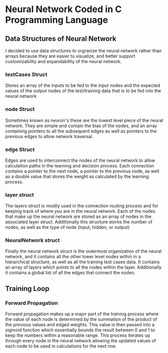 # Neural Network Coded in C Programming Language<br>
## Data Structures of Neural Network<br>
I decided to use data structures to orgranize the neural network rather than arrays because they are easier to visualize, and better support customizability and expandability of the neural network.<br>
### testCases Struct<br>
Stores an array of the inputs to be fed to the input nodes and the expected values of the output nodes of the test/training data that is to be fed into the neural network.<br>
### node Struct<br>
Sometimes known as neuron's these are the lowest level piece of the neural network. They are simple and contain the bias of the nodes, and an array containing pointers to all the subsequent edges as well as pointers to the previous edges to allow network traversal.<br>
### edge Struct<br>
Edges are used to interconnect the nodes of the neural network to allow calculation paths in the learning and decision process. Each connection contains a pointer to the next node, a pointer to the previous node, as well as a double value that stores the weight as calculated by the learning process.<br>
### layer struct<br>
The layers struct is mostly used in the connection routing process and for keeping track of where you are in the neural network. Each of the nodes that make up the neural network are stored as an array of nodes in the associated layer struct. Additionally this structure stores the number of nodes, as well as the type of node (input, hidden, or output)<br>
### NeuralNetwork struct<br>
Finally the neural network struct is the outermost organization of the neural network, and it contains all the other lower level nodes within in a hierarchical structure, as well as all the training test cases data. It contains an array of layers which points to all the nodes within the layer. Additionally it contains a global list of all the edges that connect the nodes.<br>

## Training Loop<br>
### Forward Propagation<br>
Forward propagation makes up a major part of the training process where the value of each node is determined by the summation of the product of the previous values and edged weights. This value is then passed into a sigmoid function which essentially bounds the result between 0 and 1 to keep the numbers within a reasonable range. This process iterates up through every node in the neural network allowing the updated values of each node to be used in calculations for the next row.<br>
